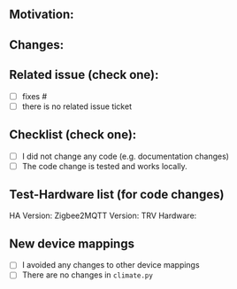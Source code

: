 ## Motivation:

## Changes:

## Related issue (check one):

  - [ ] fixes #<issue number goes here>
  - [ ] there is no related issue ticket

## Checklist (check one):
  
  - [ ] I did not change any code (e.g. documentation changes)
  - [ ] The code change is tested and works locally.

## Test-Hardware list (for code changes)

<!-- Please specify your hardware/software which was used to test the code locally: -->

HA Version:
Zigbee2MQTT Version:
TRV Hardware:

## New device mappings

<!-- If there was a new device mapping added, please make sure to fill in this checklist: -->

  - [ ] I avoided any changes to other device mappings
  - [ ] There are no changes in `climate.py`

<!-- If you did change the `climate.py` please create a dedicated PR for this. -->
